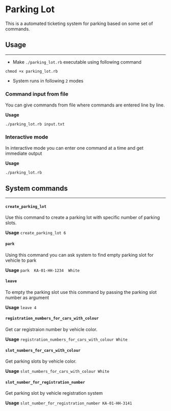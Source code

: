 # Parking Lot

This is a automated ticketing system for parking based on some set of commands.

## Usage

---

- Make `./parking_lot.rb` executable using following command

```
chmod +x parking_lot.rb
```

- System runs in following `2` modes

### **Command input from file**

You can give commands from file where commands are entered line by line.

**Usage**

```
./parking_lot.rb input.txt
```

### **Interactive mode**

In interactive mode you can enter one command at a time and get immediate output

**Usage**

```
./parking_lot.rb
```

## System commands

---

#### `create_parking_lot`

Use this command to create a parking lot with specific number of parking slots.

**Usage** `create_parking_lot 6`

#### `park`

Using this command you can ask system to find empty parking slot for vehicle to park

**Usage** `park ​ KA-01-HH-1234​ ​ White`

#### `leave`

To empty the parking slot use this command by passing the parking slot number as argument

**Usage** `leave 4`

#### `registration_numbers_for_cars_with_colour`

Get car registraion number by vehicle color.

**Usage** `registration_numbers_for_cars_with_colour White`

#### `slot_numbers_for_cars_with_colour`

Get parking slots by vehicle color.

**Usage** `slot_numbers_for_cars_with_colour White`

#### `slot_number_for_registration_number`

Get parking slot by vehicle registration system

**Usage** `slot_number_for_registration_number KA-01-HH-3141`
